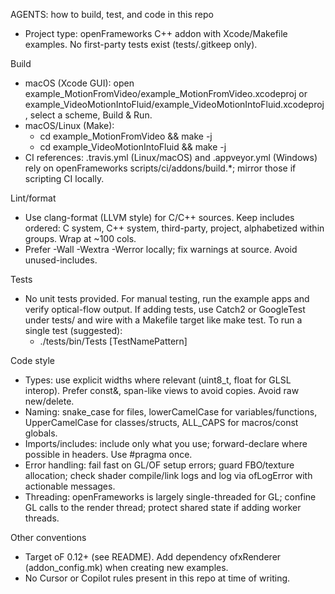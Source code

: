AGENTS: how to build, test, and code in this repo

- Project type: openFrameworks C++ addon with Xcode/Makefile examples. No first-party tests exist (tests/.gitkeep only).

Build
- macOS (Xcode GUI): open example_MotionFromVideo/example_MotionFromVideo.xcodeproj or example_VideoMotionIntoFluid/example_VideoMotionIntoFluid.xcodeproj, select a scheme, Build & Run.
- macOS/Linux (Make):
  - cd example_MotionFromVideo && make -j
  - cd example_VideoMotionIntoFluid && make -j
- CI references: .travis.yml (Linux/macOS) and .appveyor.yml (Windows) rely on openFrameworks scripts/ci/addons/build.*; mirror those if scripting CI locally.

Lint/format
- Use clang-format (LLVM style) for C/C++ sources. Keep includes ordered: C system, C++ system, third-party, project, alphabetized within groups. Wrap at ~100 cols.
- Prefer -Wall -Wextra -Werror locally; fix warnings at source. Avoid unused-includes.

Tests
- No unit tests provided. For manual testing, run the example apps and verify optical-flow output. If adding tests, use Catch2 or GoogleTest under tests/ and wire with a Makefile target like make test. To run a single test (suggested):
  - ./tests/bin/Tests [TestNamePattern]

Code style
- Types: use explicit widths where relevant (uint8_t, float for GLSL interop). Prefer const&, span-like views to avoid copies. Avoid raw new/delete.
- Naming: snake_case for files, lowerCamelCase for variables/functions, UpperCamelCase for classes/structs, ALL_CAPS for macros/const globals.
- Imports/includes: include only what you use; forward-declare where possible in headers. Use #pragma once.
- Error handling: fail fast on GL/OF setup errors; guard FBO/texture allocation; check shader compile/link logs and log via ofLogError with actionable messages.
- Threading: openFrameworks is largely single-threaded for GL; confine GL calls to the render thread; protect shared state if adding worker threads.

Other conventions
- Target oF 0.12+ (see README). Add dependency ofxRenderer (addon_config.mk) when creating new examples.
- No Cursor or Copilot rules present in this repo at time of writing.
